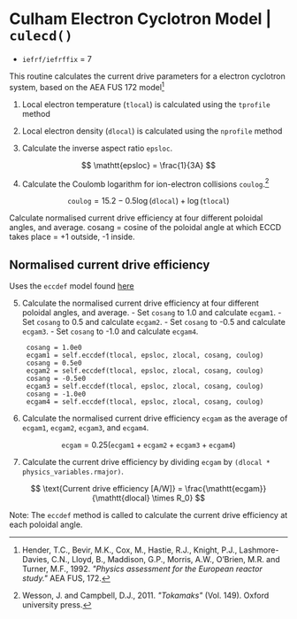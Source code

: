 # Culham Electron Cyclotron Model | `culecd()`


- `iefrf/iefrffix` = 7 

This routine calculates the current drive parameters for a electron cyclotron system, based on the AEA FUS 172 model[^1]


1. Local electron temperature $(\mathtt{tlocal})$ is calculated using the `tprofile` method  
2. Local electron density $(\mathtt{dlocal})$ is calculated using the `nprofile` method

3. Calculate the inverse aspect ratio `epsloc`.

$$
\mathtt{epsloc} = \frac{1}{3A}
$$

4. Calculate the Coulomb logarithm for ion-electron collisions `coulog`.[^2]

$$
\mathtt{coulog} = 15.2 - 0.5\log({\mathtt{dlocal}}) + \log({\mathtt{tlocal}})
$$

Calculate normalised current drive efficiency at four different poloidal angles, and average.
cosang = cosine of the poloidal angle at which ECCD takes place = +1 outside, -1 inside.

## Normalised current drive efficiency

Uses the `eccdef` model found [here](ec_overview.md)

5. Calculate the normalised current drive efficiency at four different poloidal angles, and average.
         - Set `cosang` to 1.0 and calculate `ecgam1`.
         - Set `cosang` to 0.5 and calculate `ecgam2`.
         - Set `cosang` to -0.5 and calculate `ecgam3`.
         - Set `cosang` to -1.0 and calculate `ecgam4`.

        cosang = 1.0e0
        ecgam1 = self.eccdef(tlocal, epsloc, zlocal, cosang, coulog)
        cosang = 0.5e0
        ecgam2 = self.eccdef(tlocal, epsloc, zlocal, cosang, coulog)
        cosang = -0.5e0
        ecgam3 = self.eccdef(tlocal, epsloc, zlocal, cosang, coulog)
        cosang = -1.0e0
        ecgam4 = self.eccdef(tlocal, epsloc, zlocal, cosang, coulog)    

6. Calculate the normalised current drive efficiency `ecgam` as the average of `ecgam1`, `ecgam2`, `ecgam3`, and `ecgam4`.

$$
\mathtt{ecgam} = 0.25(\mathtt{ecgam1} + \mathtt{ecgam2} +\mathtt{ecgam3} + \mathtt{ecgam4})
 $$      

7. Calculate the current drive efficiency by dividing `ecgam` by `(dlocal * physics_variables.rmajor)`.

$$
\text{Current drive efficiency [A/W]} = \frac{\mathtt{ecgam}}{\mathtt{dlocal} \times R_0}
$$

Note: The `eccdef` method is called to calculate the current drive efficiency at each poloidal angle.



[^1]: Hender, T.C., Bevir, M.K., Cox, M., Hastie, R.J., Knight, P.J., Lashmore-Davies, C.N., Lloyd, B., Maddison, G.P., Morris, A.W., O’Brien, M.R. and Turner, M.F., 1992. *"Physics assessment for the European reactor study."* AEA FUS, 172.

[^2]: Wesson, J. and Campbell, D.J., 2011. *"Tokamaks"* (Vol. 149). Oxford university press.